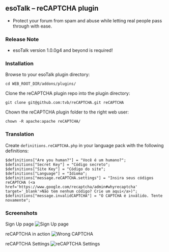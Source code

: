 ## esoTalk – reCAPTCHA plugin

- Protect your forum from spam and abuse while letting real people pass through with ease.

### Release Note

- esoTalk version 1.0.0g4 and beyond is required!

### Installation

Browse to your esoTalk plugin directory:
```
cd WEB_ROOT_DIR/addons/plugins/
```

Clone the reCAPTCHA plugin repo into the plugin directory:
```
git clone git@github.com:tvb/reCAPTCHA.git reCAPTCHA
```

Chown the reCAPTCHA plugin folder to the right web user:
```
chown -R apache:apache reCAPTCHA/
```

### Translation

Create `definitions.reCAPTCHA.php` in your language pack with the following definitions:

```
$definitions["Are you human?"] = "Você é um humano?";
$definitions["Secret Key"] = "Código secreto";
$definitions["Site Key"] = "Código do site";
$definitions["Language"] = "Idioma";
$definitions["message.reCAPTCHA.settings"] = "Insira seus códigos reCAPTCHA (<a href='https://www.google.com/recaptcha/admin#whyrecaptcha' target='_blank'>Não tem nenhum código? Crie um aqui</a>)";
$definitions["message.invalidCAPTCHA"] = "O CAPTCHA é inválido. Tente novamente";
```

### Screenshots
Sign Up page
![Sign Up page](http://i.imgur.com/jBgbQ6C.png)

reCAPTCHA in action
![Wrong CAPTCHA](http://i.imgur.com/uKHp8rY.png)

reCAPTCHA Settings
![reCAPTCHA Settings](http://i.imgur.com/lzqy6ue.png)
